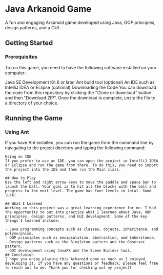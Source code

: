 # Java Arkanoid Game

A fun and engaging Arkanoid game developed using Java, OOP principles, design patterns, and a GUI.

## Getting Started
### Prerequisites
To run this game, you need to have the following software installed on your computer:

Java SE Development Kit 8 or later
Ant build tool (optional)
An IDE such as IntelliJ IDEA or Eclipse (optional)
Downloading the Code
You can download the code from this repository by clicking the "Clone or download" button and then "Download ZIP". Once the download is complete, unzip the file to a directory of your choice.

## Running the Game
### Using Ant
If you have Ant installed, you can run the game from the command line by navigating to the project directory and typing the following command:
``` $ant run
Using an IDE
If you prefer to use an IDE, you can open the project in IntelliJ IDEA or Eclipse and run the game from there. To do this, you need to import the project into the IDE and then run the Main class.

## How to Play
Use the left and right arrow keys to move the paddle and space bar to launch the ball. Your goal is to hit all the blocks with the ball and progress to the next level. The game has four levels in total. Good luck!

## What I Learned
Working on this project was a great learning experience for me. I had the opportunity to put into practice what I learned about Java, OOP principles, design patterns, and GUI development. Some of the key things I learned include:

- Java programming concepts such as classes, objects, inheritance, and polymorphism.
- OOP principles such as encapsulation, abstraction, and inheritance.
- Design patterns such as the Singleton pattern and the Observer pattern.
- GUI development using JavaFX and the Scene Builder tool.
## Conclusion
I hope you enjoy playing this Arkanoid game as much as I enjoyed developing it. If you have any questions or feedback, please feel free to reach out to me. Thank you for checking out my project!
